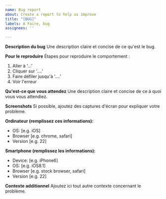 ```yaml
---
name: Bug report
about: Create a report to help us improve
title: "[BUG]"
labels: A Faire, bug
assignees: ''

---
```


**Description du bug**
Une description claire et concise de ce qu'est le bug.

**Pour le reproduire**
Étapes pour reproduire le comportement :
1. Aller à '...'
2. Cliquer sur '....'
3. Faire défiler jusqu'à '....'
4. Voir l'erreur

**Qu'est-ce que vous attendez**
Une description claire et concise de ce à quoi vous vous attendiez.

**Screenshots**
Si possible, ajoutez des captures d'écran pour expliquer votre problème.

**Ordinateur (remplissez ces informations):**
 - OS: [e.g. iOS]
 - Browser [e.g. chrome, safari]
 - Version [e.g. 22]

**Smartphone (remplissez les informations):**
 - Device: [e.g. iPhone6]
 - OS: [e.g. iOS8.1]
 - Browser [e.g. stock browser, safari]
 - Version [e.g. 22]

**Contexte additionnel**
Ajoutez ici tout autre contexte concernant le problème.

